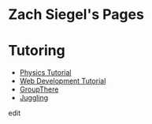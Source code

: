 # Zach Siegel's Pages

# Tutoring

* [Physics Tutorial](https://zsiegel92.github.io/Nikki_B)
* [Web Development Tutorial](https://zsiegel92.github.io/Eitan_S)
* [GroupThere](http://www.grouptherenow.com)
* [Juggling](https://zsiegel92.github.io/juggling/)


edit
